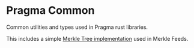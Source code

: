 # Pragma Common

Common utilities and types used in Pragma rust libraries.

This includes a simple [Merkle Tree implementation](./types/merkle_tree.rs) used
in Merkle Feeds.
